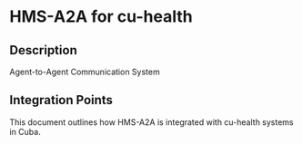 # HMS-A2A for cu-health

## Description

Agent-to-Agent Communication System

## Integration Points

This document outlines how HMS-A2A is integrated with cu-health systems in Cuba.
